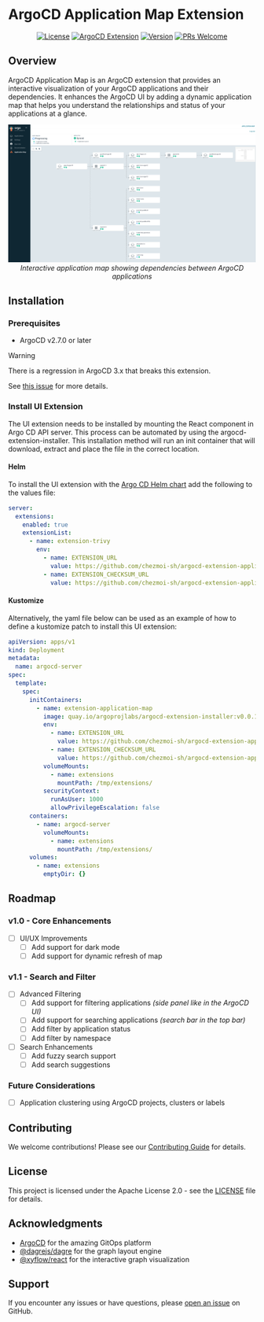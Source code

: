 <!-- trunk-ignore-all(markdownlint/MD033) -->

# ArgoCD Application Map Extension

<div align="center">

[![License](https://img.shields.io/badge/License-Apache%202.0-blue.svg)](https://opensource.org/licenses/Apache-2.0)
[![ArgoCD Extension](https://img.shields.io/badge/ArgoCD-Extension-blue)](https://argoproj.github.io/argo-cd/)
[![Version](https://img.shields.io/badge/version-0.1.1-blue)](https://github.com/chezmoi-sh/argocd-extension-application-map/releases)
[![PRs Welcome](https://img.shields.io/badge/PRs-welcome-brightgreen.svg)](https://github.com/chezmoi-sh/argocd-extension-application-map/pulls)

</div>

## Overview

ArgoCD Application Map is an ArgoCD extension that provides an interactive visualization of your ArgoCD applications and their dependencies. It enhances the ArgoCD UI by adding a dynamic application map that helps you understand the relationships and status of your applications at a glance.

<div align="center">
  <img src="docs/assets/screenshot.png" alt="ArgoCD Application Map Extension Screenshot"/>
  <br/>
  <em>Interactive application map showing dependencies between ArgoCD applications</em>
</div>

## Installation

### Prerequisites

- ArgoCD v2.7.0 or later

> [!WARNING]
> There is a regression in ArgoCD 3.x that breaks this extension.
>
> See [this issue](https://github.com/argoproj/argo-cd/issues/22921) for more details.

### Install UI Extension

The UI extension needs to be installed by mounting the React component in Argo CD API server. This process can be automated by using the argocd-extension-installer. This installation method will run an init container that will download, extract and place the file in the correct location.

#### Helm

To install the UI extension with the [Argo CD Helm chart](https://artifacthub.io/packages/helm/argo/argo-cd) add the following to the values file:

```yaml
server:
  extensions:
    enabled: true
    extensionList:
      - name: extension-trivy
        env:
          - name: EXTENSION_URL
            value: https://github.com/chezmoi-sh/argocd-extension-application-map/releases/download/v0.1.0/extension-application-map.tar
          - name: EXTENSION_CHECKSUM_URL
            value: https://github.com/chezmoi-sh/argocd-extension-application-map/releases/download/v0.1.0/extension-application-map_checksums.txt
```

#### Kustomize

Alternatively, the yaml file below can be used as an example of how to define a kustomize patch to install this UI extension:

```yaml
apiVersion: apps/v1
kind: Deployment
metadata:
  name: argocd-server
spec:
  template:
    spec:
      initContainers:
        - name: extension-application-map
          image: quay.io/argoprojlabs/argocd-extension-installer:v0.0.1
          env:
            - name: EXTENSION_URL
              value: https://github.com/chezmoi-sh/argocd-extension-application-map/releases/download/v0.1.0/extension-application-map.tar
            - name: EXTENSION_CHECKSUM_URL
              value: https://github.com/chezmoi-sh/argocd-extension-application-map/releases/download/v0.1.0/extension-application-map_checksums.txt
          volumeMounts:
            - name: extensions
              mountPath: /tmp/extensions/
          securityContext:
            runAsUser: 1000
            allowPrivilegeEscalation: false
      containers:
        - name: argocd-server
          volumeMounts:
            - name: extensions
              mountPath: /tmp/extensions/
      volumes:
        - name: extensions
          emptyDir: {}
```

## Roadmap

### v1.0 - Core Enhancements

- [ ] UI/UX Improvements
  - [ ] Add support for dark mode
  - [ ] Add support for dynamic refresh of map

### v1.1 - Search and Filter

- [ ] Advanced Filtering
  - [ ] Add support for filtering applications _(side panel like in the ArgoCD UI)_
  - [ ] Add support for searching applications _(search bar in the top bar)_
  - [ ] Add filter by application status
  - [ ] Add filter by namespace
- [ ] Search Enhancements
  - [ ] Add fuzzy search support
  - [ ] Add search suggestions

### Future Considerations

- [ ] Application clustering using ArgoCD projects, clusters or labels

## Contributing

We welcome contributions! Please see our [Contributing Guide](CONTRIBUTING.md) for details.

## License

This project is licensed under the Apache License 2.0 - see the [LICENSE](LICENSE) file for details.

## Acknowledgments

- [ArgoCD](https://argoproj.github.io/argo-cd/) for the amazing GitOps platform
- [@dagrejs/dagre](https://github.com/dagrejs/dagre) for the graph layout engine
- [@xyflow/react](https://github.com/xyflow/xyflow) for the interactive graph visualization

## Support

If you encounter any issues or have questions, please [open an issue](https://github.com/chezmoi-sh/argocd-extension-application-map/issues) on GitHub.
